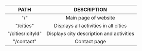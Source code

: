 |      **PATH**     |              **DESCRIPTION**             |
|:-----------------:|:----------------------------------------:|
| "/"               | Main page of website                     |
| "/cities"         | Displays all activities in all cities    |
| "/cities/:cityId" | Displays city description and activities |
| "/contact"        | Contact page                             |